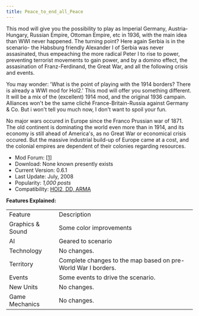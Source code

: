 ```yaml
---
title: Peace_to_end_all_Peace
---
```



This mod will give you the possibility to play as Imperial Germany,
Austria-Hungary, Russian Empire, Ottoman Empire, etc in 1936, with the
main idea than WWI never happened. The turning point? Here again Serbia
is in the scenario- the Habsburg friendly Alexander I of Serbia was
never assasinated, thus empeaching the more radical Peter I to rise to
power, preventing terrorist movements to gain power, and by a domino
effect, the assasination of Franz-Ferdinand, the Great War, and all the
following crisis and events.

You may wonder: 'What is the point of playing with the 1914 borders?
There is already a WWI mod for HoI2.' This mod will offer you something
different. It will be a mix of the (excellent) 1914 mod, and the
original 1936 campain. Alliances won't be the same cliché
France-Britain-Russia against Germany & Co. But i won't tell you much
now, I don't want to spoil your fun.

No major wars occured in Europe since the Franco Prussian war of 1871.
The old continent is dominating the world even more than in 1914, and
its economy is still ahead of America's, as no Great War or economical
crisis occured. But the massive industrial build-up of Europe came at a
cost, and the colonial empires are dependent of their colonies regarding
resources.

-   Mod Forum:
    [\[1\]](http://forum.paradoxplaza.com/forum/showthread.php?t=324972)
-   Download: None known presently exists
-   Current Version: 0.6.1
-   Last Update: July, 2008
-   Popularity: *1,000 posts*
-   Compatibility: [HOI2, DD,
    ARMA](/wiki/Abbreviations#H "Abbreviations")

**Features Explained:**

|                  |                                                               |
|------------------|---------------------------------------------------------------|
| Feature          | Description                                                   |
| Graphics & Sound | Some color improvements                                       |
| AI               | Geared to scenario                                            |
| Technology       | No changes.                                                   |
| Territory        | Complete changes to the map based on pre-World War I borders. |
| Events           | Some events to drive the scenario.                            |
| New Units        | No changes.                                                   |
| Game Mechanics   | No changes.                                                   |
